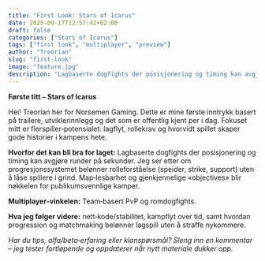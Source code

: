 ```yaml
---
title: "First Look: Stars of Icarus"
date: 2025-09-17T12:57:42+02:00
draft: false
categories: ["Stars of Icarus"]
tags: ["first look", "multiplayer", "preview"]
author: "Treorian"
slug: "first-look"
image: "feature.jpg"
description: "Lagbaserte dogfights der posisjonering og timing kan avgjøre runder på sekunder. Jeg ser etter om progresjonssystemet belønner rolleforståelse (speider, strike, support) uten å låse spillere i grind. Map‑lesbarhet og gjenkjennelige «objectives» blir nøkkelen for publikumsvennlige kamper."
---
```


**Første titt – Stars of Icarus**

Hei! Treorian her for Norsemen Gaming. Dette er mine første inntrykk basert på trailere, utviklerinnlegg og det som er offentlig kjent per i dag. Fokuset mitt er flerspiller‑potensialet: lagflyt, rollekrav og hvorvidt spillet skaper gode historier i kampens hete.

**Hvorfor det kan bli bra for laget:** Lagbaserte dogfights der posisjonering og timing kan avgjøre runder på sekunder. Jeg ser etter om progresjonssystemet belønner rolleforståelse (speider, strike, support) uten å låse spillere i grind. Map‑lesbarhet og gjenkjennelige «objectives» blir nøkkelen for publikumsvennlige kamper.

**Multiplayer‑vinkelen:** Team‑basert PvP og romdogfights.

**Hva jeg følger videre:** nett‑kode/stabilitet, kampflyt over tid, samt hvordan progression og matchmaking belønner lagspill uten å straffe nykommere.

_Har du tips, alfa/beta‑erfaring eller klanspørsmål? Sleng inn en kommentar – jeg tester fortløpende og oppdaterer når nytt materiale dukker opp._
